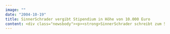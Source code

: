 ```yaml
---
image: ""
date: "2004-10-19"
title: SinnerSchrader vergibt Stipendium in Höhe von 10.000 Euro
content: <div class="newsbody"><p><strong>SinnerSchrader schreibt zum 5. Jahrestag seiner Börsennotierung (2. November 1999) erstmals ein eigenes Promotionsstipendium aus. Der Internetdienstleister möchte hiermit junge Wissenschaftler unterstützen, die an neuen Einsatzmöglichkeiten des Internets forschen. Dies können neue Geschäftsmodelle, neue Technologien oder die Verbesserung bereits existierender Verfahren sein. Angesprochen sind Doktoranden aller wissenschaftlichen Fachrichtungen. Die Förderung beträgt insgesamt 10.000 Euro und ist auf zwölf Monate ausgelegt.</strong></p><p>„Unser Börsengang vor fünf Jahren hat gezeigt, dass in wenigen Jahren aus einer guten Idee ein solides Unternehmen erwachsen kann. Die Voraussetzungen für erfolgreiche Geschäftsmodelle rund um das Internet sind heute so günstig wie seit Jahren nicht mehr. Mit dem Stipendium wollen wir ambitionierte Wissenschaftler mit guten Ideen finden und aktiv unterstützen“, erläutert Matthias Schrader, Gründer und Vorstandsvorsitzender von SinnerSchrader, die Motive. Schrader betont, der Stipendiat werde nicht nur finanziell, sondern auch mit Kontakten und Fachwissen unterstützt.</p><p>Über den Stipendiaten entscheidet eine hochrangig besetzte Expertenjury. Ihr gehören Prof. Dr. Sönke Albers, Dr. Michel Clement (beide Christian-Albrechts-Universität zu Kiel), Prof. Dr. Thomas Hess (Ludwig-Maximilians-Universität München), Prof. Dr. Henrik Sattler (Universität Hamburg) und Prof. Dr. Bernd Skiera (Johann Wolfgang Goethe-Universität Frankfurt) an. Sie treffen auch die Vorauswahl. Die Jury für die endgültige Entscheidung ergänzen Dr. Markus Conrad (Georg Lingenbrink GmbH), Arndt Groth (interactivemedia GmbH / BVDW), Dr. Achim Kassow (comdirect bank AG) und Matthias Schrader (SinnerSchrader AG).</p><p>Es wird ein Stipendiat benannt. Für die Bewerbung sind ein Lebenslauf, ein Abstract und ein Empfehlungsschreiben des Doktorvaters notwendig. Die Bewerbungsfrist endet am 31. Januar 2005. Der Stipendiat wird am 14. März 2005 bekanntgegeben.</p><p><a class="news-backlink" href="/de/"><svg class="svg-ico svg-ico--arrow-left"><use xlink&#58;href="#arrow-down"></use></svg>Zurück zur Presse Übersicht</a></p></div>
---
```

